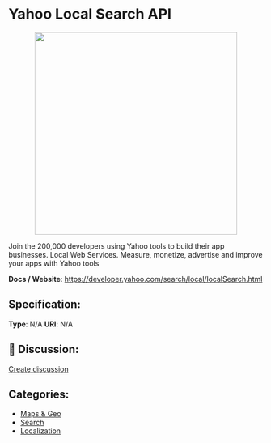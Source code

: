 # Yahoo Local Search API
<p align="center">
    <img width="400" src="https://raw.githubusercontent.com/apis-list/apis-list/main/apis/yahoo-local-search-api/logo_256x256.png" />
</p>

Join the 200,000 developers using Yahoo tools to build their app businesses. Local Web Services. Measure, monetize, advertise and improve your apps with Yahoo tools

**Docs / Website**: https://developer.yahoo.com/search/local/localSearch.html

## Specification:
**Type**:  N/A 
**URI**:  N/A 

## 💬 Discussion:
[Create discussion](https://github.com/apis-list/apis-list/discussions/new)

## Categories:
- [Maps & Geo](https://github.com/apis-list/apis-list#maps-and-geo)
- [Search](https://github.com/apis-list/apis-list#search)
- [Localization](https://github.com/apis-list/apis-list#localization)



